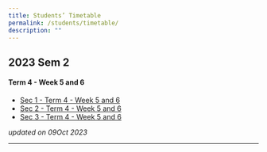 ```yaml
---
title: Students’ Timetable
permalink: /students/timetable/
description: ""
---
```

2023 Sem 2
---------------
#### Term 4 - Week 5 and 6

* [Sec 1 - Term 4 - Week 5 and 6](/files/Timetables/Students%20Timetable/sec%201%20-%20term%204%20week%205%20and%206_updated.pdf)
* [Sec 2 - Term 4 - Week 5 and 6](/files/Timetables/Students%20Timetable/2023_%20sec%203%20-%20term%204%20week%205%20and%206_10%20oct.pdf)
* [Sec 3 - Term 4 - Week 5 and 6](/files/Timetables/Students%20Timetable/2023_%20sec%203%20-%20term%204%20week%205%20and%206_10%20oct.pdf)

*updated on 09Oct 2023*
_____________